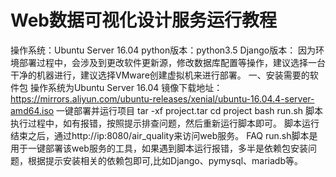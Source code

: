 ﻿# Web数据可视化设计服务运行教程 #
操作系统：Ubuntu Server 16.04
python版本：python3.5
Django版本：
因为环境部署过程中，会涉及到更改软件更新源，修改数据库配置等操作，建议选择一台干净的机器进行，建议选择VMware创建虚拟机来进行部署。
一、安装需要的软件包
操作系统为Ubuntu Server 16.04
镜像下载地址：https://mirrors.aliyun.com/ubuntu-releases/xenial/ubuntu-16.04.4-server-amd64.iso
一键部署并运行项目
tar -xf project.tar
cd project
bash run.sh
脚本执行过程中，如有报错，按照提示排查问题，然后重新运行脚本即可。
脚本运行结束之后，通过http://ip:8080/air_quality来访问web服务。
FAQ
run.sh脚本是用于一键部署该web服务的工具，如果遇到脚本运行报错，多半是依赖包安装问题，根据提示安装相关的依赖包即可,比如Django、pymysql、mariadb等。
